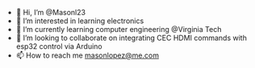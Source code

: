 - 👋 Hi, I’m @Masonl23
- 👀 I’m interested in learning electronics
- 🌱 I’m currently learning computer engineering @Virginia Tech
- 💞️ I’m looking to collaborate on integrating CEC HDMI commands with esp32 control via Arduino
- 📫 How to reach me masonlopez@me.com

<!---
Masonl23/Masonl23 is a ✨ special ✨ repository because its `README.md` (this file) appears on your GitHub profile.
You can click the Preview link to take a look at your changes.
--->
